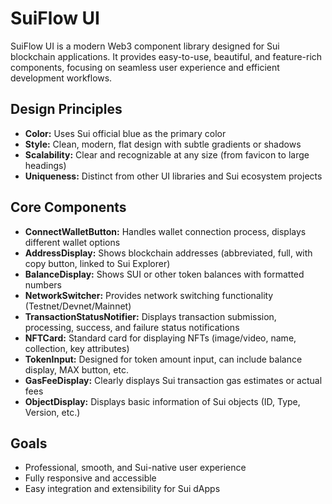 # SuiFlow UI

SuiFlow UI is a modern Web3 component library designed for Sui blockchain applications. It provides easy-to-use, beautiful, and feature-rich components, focusing on seamless user experience and efficient development workflows.

## Design Principles

- **Color:** Uses Sui official blue as the primary color
- **Style:** Clean, modern, flat design with subtle gradients or shadows
- **Scalability:** Clear and recognizable at any size (from favicon to large headings)
- **Uniqueness:** Distinct from other UI libraries and Sui ecosystem projects

## Core Components

- **ConnectWalletButton:** Handles wallet connection process, displays different wallet options
- **AddressDisplay:** Shows blockchain addresses (abbreviated, full, with copy button, linked to Sui Explorer)
- **BalanceDisplay:** Shows SUI or other token balances with formatted numbers
- **NetworkSwitcher:** Provides network switching functionality (Testnet/Devnet/Mainnet)
- **TransactionStatusNotifier:** Displays transaction submission, processing, success, and failure status notifications
- **NFTCard:** Standard card for displaying NFTs (image/video, name, collection, key attributes)
- **TokenInput:** Designed for token amount input, can include balance display, MAX button, etc.
- **GasFeeDisplay:** Clearly displays Sui transaction gas estimates or actual fees
- **ObjectDisplay:** Displays basic information of Sui objects (ID, Type, Version, etc.)

## Goals

- Professional, smooth, and Sui-native user experience
- Fully responsive and accessible
- Easy integration and extensibility for Sui dApps
